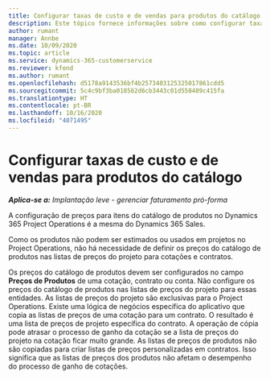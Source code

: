 ```yaml
---
title: Configurar taxas de custo e de vendas para produtos do catálogo
description: Este tópico fornece informações sobre como configurar taxas de custo e vendas para itens em um catálogo de produtos.
author: rumant
manager: Annbe
ms.date: 10/09/2020
ms.topic: article
ms.service: dynamics-365-customerservice
ms.reviewer: kfend
ms.author: rumant
ms.openlocfilehash: d5178a9143536bf4b2573403125325017861cdd5
ms.sourcegitcommit: 5c4c9bf3ba018562d6cb3443c01d550489c415fa
ms.translationtype: HT
ms.contentlocale: pt-BR
ms.lasthandoff: 10/16/2020
ms.locfileid: "4071495"
---
```

# <a name="set-up-cost-and-sales-rates-for-catalog-products"></a>Configurar taxas de custo e de vendas para produtos do catálogo

_**Aplica-se a:** Implantação leve - gerenciar faturamento pró-forma_


A configuração de preços para itens do catálogo de produtos no Dynamics 365 Project Operations é a mesma do Dynamics 365 Sales.

Como os produtos não podem ser estimados ou usados em projetos no Project Operations, não há necessidade de definir os preços do catálogo de produtos nas listas de preços do projeto para cotações e contratos.

Os preços do catálogo de produtos devem ser configurados no campo **Preços de Produtos** de uma cotação, contrato ou conta. Não configure os preços do catálogo de produtos nas listas de preços do projeto para essas entidades. As listas de preços do projeto são exclusivas para o Project Operations. Existe uma lógica de negócios específica do aplicativo que copia as listas de preços de uma cotação para um contrato. O resultado é uma lista de preços de projeto específica do contrato. A operação de cópia pode atrasar o processo de ganho da cotação se a lista de preços do projeto na cotação ficar muito grande. As listas de preços de produtos não são copiadas para criar listas de preços personalizadas em contratos. Isso significa que as listas de preços dos produtos não afetam o desempenho do processo de ganho de cotações.
